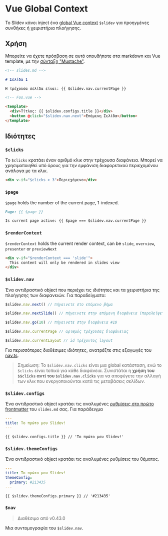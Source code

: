 # Vue Global Context

Το Slidev κάνει inject ένα [global Vue context](https://v3.vuejs.org/api/application-config.html#globalproperties) `$slidev` για προηγμένες συνθήκες ή χειριστήρια πλοήγησης.

## Χρήση

Μπορείτε να έχετε πρόσβαση σε αυτό οπουδήποτε στα markdown και Vue template, με την [σύνταξη "Mustache"](https://v3.vuejs.org/guide/template-syntax.html#interpolations).

```md
<!-- slides.md -->

# Σελίδα 1

Η τρέχουσα σελίδα είναι: {{ $slidev.nav.currentPage }}
```

```html
<!-- Foo.vue -->

<template>
  <div>Τίτλος: {{ $slidev.configs.title }}</div>
  <button @click="$slidev.nav.next">Επόμενη Σελίδα</button>
</template>
```

## Ιδιότητες

### `$clicks`

Το `$clicks` κρατάει έναν αριθμό κλικ στην τρέχουσα διαφάνεια. Μπορεί να χρησιμοποιηθεί υπό όρους για την εμφάνιση διαφορετικού περιεχομένου ανάλογα με τα κλικ.

```html
<div v-if="$clicks > 3">Περιεχόμενο</div>
```

### `$page`

`$page` holds the number of the current page, 1-indexed.

```md
Page: {{ $page }}

Is current page active: {{ $page === $slidev.nav.currentPage }}
```

### `$renderContext`

`$renderContext` holds the current render context, can be `slide`, `overview`, `presenter` or `previewNext`

```md
<div v-if="$renderContext === 'slide'">
  This content will only be rendered in slides view
</div>
```

### `$slidev.nav`

Ένα αντιδραστικό object που περιέχει τις ιδιότητες και τα χειριστήρια της πλοήγησης των διαφανειών. Για παραδείγματα:

```js
$slidev.nav.next() // πήγαινετε στο επόμενο βήμα

$slidev.nav.nextSlide() // πήγαινετε στην επόμενη διαφάνεια (παραλείψετε ν-clicks)

$slidev.nav.go(10) // πήγαινετε στην διαφάνεια #10
```

```js
$slidev.nav.currentPage // αριθμός τρέχουσας διαφάνειας

$slidev.nav.currentLayout // id τρέχοντος layout
```

Για περισσότερες διαθέσιμες ιδιότητες, ανατρέξτε στις εξαγωγές του [nav.ts](https://github.com/slidevjs/slidev/blob/main/packages/client/logic/nav.ts).

> Σημείωση: Το `$slidev.nav.clicks` είναι μια global κατάσταση, ενώ το `$clicks` είναι τοπικό για κάθε διαφάνεια. Συνιστάται η **χρήση του `$$clicks` αντί του `$slidev.nav.clicks`** για να αποφύγετε την αλλαγή των κλικ που ενεργοποιούνται κατά τις μεταβάσεις σελίδων.

### `$slidev.configs`

Ένα αντιδραστικό object κρατάει τις αναλυμένες [ρυθμίσεις στο πρώτο frontmatter](/custom/#ρυθμίσεις-frontmatter) του `slides.md` σας. Για παράδειγμα

```yaml
---
title: Το πρώτο μου Slidev!
---
```

```
{{ $slidev.configs.title }} // 'Το πρώτο μου Slidev!'
```

### `$slidev.themeConfigs`

Ένα αντιδραστικό object κρατάει τις αναλυμένες ρυθμίσεις του θέματος.

```yaml
---
title: Το πρώτο μου Slidev!
themeConfig:
  primary: #213435
---
```

```
{{ $slidev.themeConfigs.primary }} // '#213435'
```

### `$nav`

> Διαθέσιμο από v0.43.0

Μια συντομογραφία του `$slidev.nav`.
